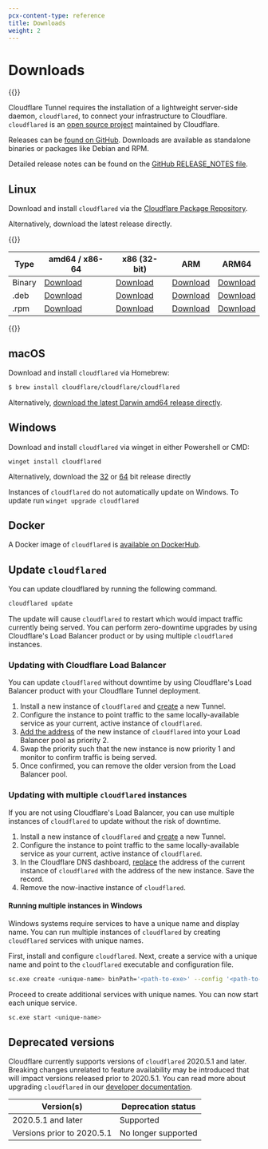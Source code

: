 ```yaml
---
pcx-content-type: reference
title: Downloads
weight: 2
---
```


# Downloads

{{<render file="_cloudflared-new-ui.md">}}

Cloudflare Tunnel requires the installation of a lightweight server-side daemon, `cloudflared`, to connect your infrastructure to Cloudflare. `cloudflared` is an [open source project](https://github.com/cloudflare/cloudflared) maintained by Cloudflare.

Releases can be [found on GitHub](https://github.com/cloudflare/cloudflared/releases). Downloads are available as standalone binaries or packages like Debian and RPM.

Detailed release notes can be found on the [GitHub RELEASE_NOTES file](https://github.com/cloudflare/cloudflared/blob/master/RELEASE_NOTES).

## Linux

Download and install `cloudflared` via the [Cloudflare Package Repository](https://pkg.cloudflare.com/).

Alternatively, download the latest release directly.

{{<table-wrap>}}

| Type   | amd64 / x86-64                                                                                              | x86 (32-bit)                                                                                             | ARM                                                                                                      | ARM64                                                                                                        |
| ------ | ----------------------------------------------------------------------------------------------------------- | -------------------------------------------------------------------------------------------------------- | -------------------------------------------------------------------------------------------------------- | ------------------------------------------------------------------------------------------------------------ |
| Binary | [Download](https://github.com/cloudflare/cloudflared/releases/latest/download/cloudflared-linux-amd64)      | [Download](https://github.com/cloudflare/cloudflared/releases/latest/download/cloudflared-linux-386)     | [Download](https://github.com/cloudflare/cloudflared/releases/latest/download/cloudflared-linux-arm)     | [Download](https://github.com/cloudflare/cloudflared/releases/latest/download/cloudflared-linux-arm64)       |
| .deb   | [Download](https://github.com/cloudflare/cloudflared/releases/latest/download/cloudflared-linux-amd64.deb)  | [Download](https://github.com/cloudflare/cloudflared/releases/latest/download/cloudflared-linux-386.deb) | [Download](https://github.com/cloudflare/cloudflared/releases/latest/download/cloudflared-linux-arm.deb) | [Download](https://github.com/cloudflare/cloudflared/releases/latest/download/cloudflared-linux-arm64.deb)   |
| .rpm   | [Download](https://github.com/cloudflare/cloudflared/releases/latest/download/cloudflared-linux-x86_64.rpm) | [Download](https://github.com/cloudflare/cloudflared/releases/latest/download/cloudflared-linux-386.rpm) | [Download](https://github.com/cloudflare/cloudflared/releases/latest/download/cloudflared-linux-arm.rpm) | [Download](https://github.com/cloudflare/cloudflared/releases/latest/download/cloudflared-linux-aarch64.rpm) |

{{</table-wrap>}}

## macOS

Download and install `cloudflared` via Homebrew:

```sh
$ brew install cloudflare/cloudflare/cloudflared
```

Alternatively, [download the latest Darwin amd64 release directly](https://github.com/cloudflare/cloudflared/releases/latest/download/cloudflared-darwin-amd64.tgz).

## Windows

Download and install `cloudflared` via winget in either Powershell or CMD:

```batch
winget install cloudflared
```
  
Alternatively, download the [32](https://github.com/cloudflare/cloudflared/releases/latest/download/cloudflared-windows-386.exe) or [64](https://github.com/cloudflare/cloudflared/releases/latest/download/cloudflared-windows-amd64.exe) bit release directly

Instances of `cloudflared` do not automatically update on Windows. To update run ``winget upgrade cloudflared``

## Docker

A Docker image of `cloudflared` is [available on DockerHub](https://hub.docker.com/r/cloudflare/cloudflared).

## Update `cloudflared`

You can update cloudflared by running the following command.

```bash
cloudflared update
```

The update will cause `cloudflared` to restart which would impact traffic currently being served. You can perform zero-downtime upgrades by using Cloudflare's Load Balancer product or by using multiple `cloudflared` instances.

### Updating with Cloudflare Load Balancer

You can update `cloudflared` without downtime by using Cloudflare's Load Balancer product with your Cloudflare Tunnel deployment.

1.  Install a new instance of `cloudflared` and [create](/cloudflare-one/connections/connect-apps/install-and-setup/tunnel-guide/) a new Tunnel.
2.  Configure the instance to point traffic to the same locally-available service as your current, active instance of `cloudflared`.
3.  [Add the address](/cloudflare-one/connections/connect-apps/routing-to-tunnel/lb/) of the new instance of `cloudflared` into your Load Balancer pool as priority 2.
4.  Swap the priority such that the new instance is now priority 1 and monitor to confirm traffic is being served.
5.  Once confirmed, you can remove the older version from the Load Balancer pool.

### Updating with multiple `cloudflared` instances

If you are not using Cloudflare's Load Balancer, you can use multiple instances of `cloudflared` to update without the risk of downtime.

1.  Install a new instance of `cloudflared` and [create](/cloudflare-one/connections/connect-apps/install-and-setup/tunnel-guide/) a new Tunnel.
2.  Configure the instance to point traffic to the same locally-available service as your current, active instance of `cloudflared`.
3.  In the Cloudflare DNS dashboard, [replace](/cloudflare-one/connections/connect-apps/routing-to-tunnel/dns/) the address of the current instance of `cloudflared` with the address of the new instance. Save the record.
4.  Remove the now-inactive instance of `cloudflared`.

#### Running multiple instances in Windows

Windows systems require services to have a unique name and display name. You can run multiple instances of `cloudflared` by creating `cloudflared` services with unique names.

First, install and configure `cloudflared`. Next, create a service with a unique name and point to the `cloudflared` executable and configuration file.

```bash
sc.exe create <unique-name> binPath='<path-to-exe>' --config '<path-to-config>' displayname="Unique Name"
```

Proceed to create additional services with unique names. You can now start each unique service.

```bash
sc.exe start <unique-name>
```

## Deprecated versions

Cloudflare currently supports versions of `cloudflared` 2020.5.1 and later. Breaking changes unrelated to feature availability may be introduced that will impact versions released prior to 2020.5.1. You can read more about upgrading `cloudflared` in our [developer documentation](/cloudflare-one/connections/connect-apps/install-and-setup/installation/#updating-cloudflared).

| Version(s)                 | Deprecation status  |
| -------------------------- | ------------------- |
| 2020.5.1 and later         | Supported           |
| Versions prior to 2020.5.1 | No longer supported |
